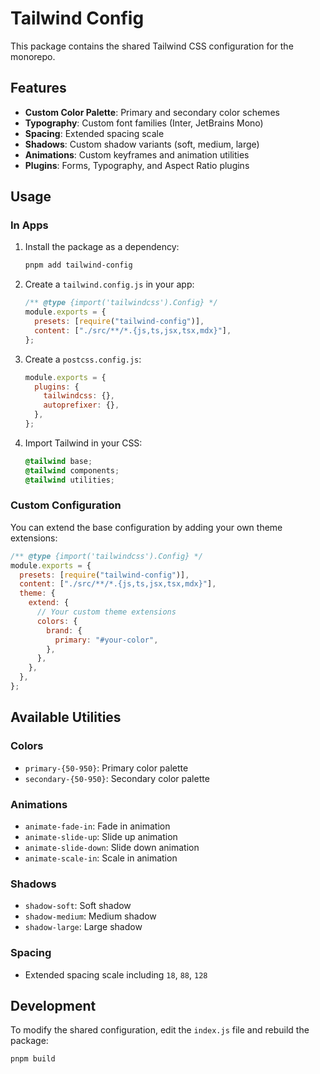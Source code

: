 # Tailwind Config

This package contains the shared Tailwind CSS configuration for the monorepo.

## Features

- **Custom Color Palette**: Primary and secondary color schemes
- **Typography**: Custom font families (Inter, JetBrains Mono)
- **Spacing**: Extended spacing scale
- **Shadows**: Custom shadow variants (soft, medium, large)
- **Animations**: Custom keyframes and animation utilities
- **Plugins**: Forms, Typography, and Aspect Ratio plugins

## Usage

### In Apps

1. Install the package as a dependency:

   ```bash
   pnpm add tailwind-config
   ```

2. Create a `tailwind.config.js` in your app:

   ```js
   /** @type {import('tailwindcss').Config} */
   module.exports = {
     presets: [require("tailwind-config")],
     content: ["./src/**/*.{js,ts,jsx,tsx,mdx}"],
   };
   ```

3. Create a `postcss.config.js`:

   ```js
   module.exports = {
     plugins: {
       tailwindcss: {},
       autoprefixer: {},
     },
   };
   ```

4. Import Tailwind in your CSS:
   ```css
   @tailwind base;
   @tailwind components;
   @tailwind utilities;
   ```

### Custom Configuration

You can extend the base configuration by adding your own theme extensions:

```js
/** @type {import('tailwindcss').Config} */
module.exports = {
  presets: [require("tailwind-config")],
  content: ["./src/**/*.{js,ts,jsx,tsx,mdx}"],
  theme: {
    extend: {
      // Your custom theme extensions
      colors: {
        brand: {
          primary: "#your-color",
        },
      },
    },
  },
};
```

## Available Utilities

### Colors

- `primary-{50-950}`: Primary color palette
- `secondary-{50-950}`: Secondary color palette

### Animations

- `animate-fade-in`: Fade in animation
- `animate-slide-up`: Slide up animation
- `animate-slide-down`: Slide down animation
- `animate-scale-in`: Scale in animation

### Shadows

- `shadow-soft`: Soft shadow
- `shadow-medium`: Medium shadow
- `shadow-large`: Large shadow

### Spacing

- Extended spacing scale including `18`, `88`, `128`

## Development

To modify the shared configuration, edit the `index.js` file and rebuild the package:

```bash
pnpm build
```
